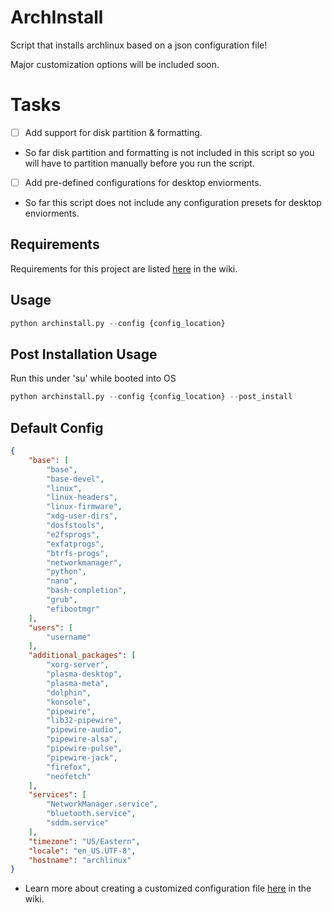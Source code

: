 # ArchInstall
Script that installs archlinux based on a json configuration file!

Major customization options will be included soon.

# Tasks
- [ ] Add support for disk partition & formatting.
- So far disk partition and formatting is not included in this script so you will have to partition manually before you run the script.

- [ ] Add pre-defined configurations for desktop enviorments.
- So far this script does not include any configuration presets for desktop enviorments.

## Requirements
Requirements for this project are listed [here](https://github.com/xFadedxShadow/ArchInstall/wiki#requirements) in the wiki.

## Usage
```python
python archinstall.py --config {config_location}
```

## Post Installation Usage
Run this under 'su' while booted into OS
```python
python archinstall.py --config {config_location} --post_install
```

## Default Config
```json
{
    "base": [
        "base",
        "base-devel",
        "linux",
        "linux-headers",
        "linux-firmware",
        "xdg-user-dirs",
        "dosfstools",
        "e2fsprogs",
        "exfatprogs",
        "btrfs-progs",
        "networkmanager",
        "python",
        "nano",
        "bash-completion",
        "grub",
        "efibootmgr"
    ],
    "users": [
        "username"
    ],
    "additional_packages": [
        "xorg-server",
        "plasma-desktop",
        "plasma-meta",
        "dolphin",
        "konsole",
        "pipewire",
        "lib32-pipewire",
        "pipewire-audio",
        "pipewire-alsa",
        "pipewire-pulse",
        "pipewire-jack",
        "firefox",
        "neofetch"
    ],
    "services": [
        "NetworkManager.service",
        "bluetooth.service",
        "sddm.service"
    ],
    "timezone": "US/Eastern",
    "locale": "en_US.UTF-8",
    "hostname": "archlinux"
}
```

- Learn more about creating a customized configuration file [here](https://github.com/xFadedxShadow/ArchInstall/wiki#creating-a-custom-configuration-insights) in the wiki.
